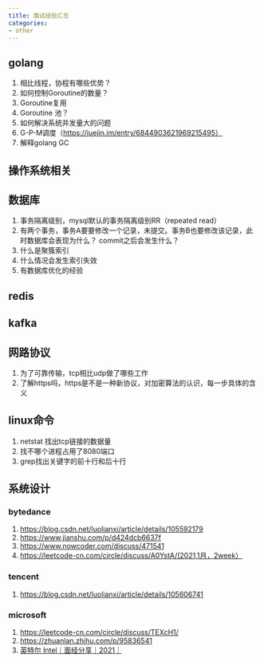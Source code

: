```yaml
---
title: 面试经验汇总
categories:
- other
---
```



## golang 
1. 相比线程，协程有哪些优势？
1. 如何控制Goroutine的数量？
2. Goroutine复用
3. Goroutine 池？
4. 如何解决系统并发量大的问题
5. G-P-M调度（https://juejin.im/entry/6844903621969215495）
6. 解释golang GC


## 操作系统相关


## 数据库
1. 事务隔离级别，mysql默认的事务隔离级别RR（repeated read）
2. 有两个事务，事务A要要修改一个记录，未提交。事务B也要修改该记录，此时数据库会表现为什么？ commit之后会发生什么？
3. 什么是聚簇索引
4. 什么情况会发生索引失效
5. 有数据库优化的经验


## redis

## kafka


## 网路协议
1. 为了可靠传输，tcp相比udp做了哪些工作
2. 了解https吗，https是不是一种新协议，对加密算法的认识，每一步具体的含义


## linux命令
1. netstat 找出tcp链接的数据量 
2. 找不哪个进程占用了8080端口
3. grep找出关键字的前十行和后十行


## 系统设计


### bytedance
1. https://blog.csdn.net/luolianxi/article/details/105592179
2. https://www.jianshu.com/p/d424dcb6637f
3. https://www.nowcoder.com/discuss/471541
4. https://leetcode-cn.com/circle/discuss/A0YstA/(2021,1月，2week）

### tencent
1. https://blog.csdn.net/luolianxi/article/details/105606741

### microsoft
1. https://leetcode-cn.com/circle/discuss/TEXcH1/
2. https://zhuanlan.zhihu.com/p/95836541
3. [英特尔 Intel｜面经分享｜2021｜](https://leetcode-cn.com/circle/discuss/5tFRIM/)
